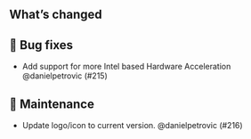 ## What’s changed

## 🐛 Bug fixes

- Add support for more Intel based Hardware Acceleration @danielpetrovic (#215)

## 🧰 Maintenance

- Update logo/icon to current version. @danielpetrovic (#216)

